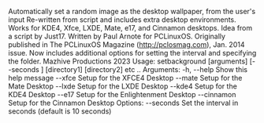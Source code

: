 Automatically set a random image as the desktop wallpaper,
from the user's input
Re-written from script and includes extra desktop environments.
Works for KDE4, Xfce, LXDE, Mate, e17, and Cinnamon desktops.
Idea from a script by Just17. Written by Paul Arnote for PCLinuxOS.
Originally published in The PCLinuxOS Magazine (http://pclosmag.com), Jan. 2014 issue.
Now includes additional options for setting the interval and specifying the folder.
Mazhive Productions 2023
Usage: setbackground [arguments] [--seconds <seconds>] [directory1] [directory2] etc .. 
Arguments:
  -h, --help      Show this help message
  --xfce          Setup for the XFCE4 Desktop
  --mate          Setup for the Mate Desktop
  --lxde          Setup for the LXDE Desktop
  --kde4          Setup for the KDE4 Desktop
  --e17           Setup for the Enlightenment Desktop
  --cinnamon      Setup for the Cinnamon Desktop
Options:
  --seconds <seconds>    Set the interval in seconds (default is 10 seconds)
